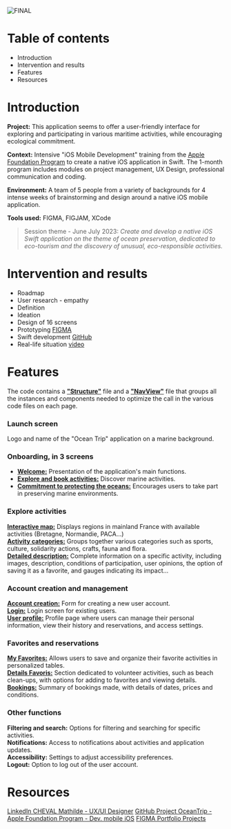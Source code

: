 ![FINAL](https://github.com/mathildecheval/AppOceanTrip/assets/174261397/cb121f8f-c3e0-441a-b565-aab6add175f0)

# Table of contents
* Introduction
* Intervention and results
* Features
* Resources
  
# Introduction
**Project:** This application seems to offer a user-friendly interface for exploring and participating in various maritime activities, while encouraging ecological commitment.

**Context:** Intensive "iOS Mobile Development" training from the [Apple Foundation Program](https://www.apple.com/fr/newsroom/2024/06/apple-simplon-celebrate-five-years-of-training-for-aspiring-developers/) to create a native iOS application in Swift. The 1-month program includes modules on project management, UX Design, professional communication and coding. 

**Environment:** A team of 5 people from a variety of backgrounds for 4 intense weeks of brainstorming and design around a native iOS mobile application.

**Tools used:** FIGMA, FIGJAM, XCode

> Session theme - June July 2023: *Create and develop a native iOS Swift application on the theme of ocean preservation, dedicated to eco-tourism and the discovery of unusual, eco-responsible activities.*

# Intervention and results
* Roadmap
* User research - empathy
* Definition
* Ideation
* Design of 16 screens
* Prototyping [FIGMA](https://www.figma.com/proto/41b0HeOcnTgf5l9W4jjxrQ/Portfolio?page-id=0%3A1&type=design&node-id=1-2&viewport=455%2C332%2C0.39&t=qwSz3Q3tPfUjJJVw-1&scaling=scale-down-width&starting-point-node-id=1%3A2)
* Swift development [GitHub](https://github.com/mathildecheval/AppOceanTrip)
* Real-life situation [video](https://drive.google.com/file/d/17kxiTfZ16zgWg-TZ9AWTlfwBktwuebVS/view)

# Features
The code contains a [**"Structure"**](AppOceanTrip/structure.swift) file and a [**"NavView"**](AppOceanTrip/NavView.swift) file that groups all the instances and components needed to optimize the call in the various code files on each page.

### Launch screen
Logo and name of the "Ocean Trip" application on a marine background.

### Onboarding, in 3 screens
 * [**Welcome:**](AppOceanTrip/onBoarding1.swift) Presentation of the application's main functions.
 * [**Explore and book activities:**](AppOceanTrip/onBoarding2.swift) Discover marine activities.
 * [**Commitment to protecting the oceans:**](AppOceanTrip/onBoarding3.swift) Encourages users to take part in preserving marine environments.
   
### Explore activities
[**Interactive map:**](AppOceanTrip/CarteView.swift) Displays regions in mainland France with available activities (Bretagne, Normandie, PACA...)<br>
[**Activity categories:**](AppOceanTrip/ListeView.swift) Groups together various categories such as sports, culture, solidarity actions, crafts, fauna and flora.<br>
[**Detailed description:**](AppOceanTrip/DescriptionView.swift) Complete information on a specific activity, including images, description, conditions of participation, user opinions, the option of saving it as a favorite, and gauges indicating its impact...

### Account creation and management
[**Account creation:**](AppOceanTrip/CreationCompte.swift) Form for creating a new user account.<br>
[**Login:**](AppOceanTrip/ConnexionView.swift) Login screen for existing users.<br>
[**User profile:**](AppOceanTrip/CompteView.swift) Profile page where users can manage their personal information, view their history and reservations, and access settings.<br>

### Favorites and reservations
[**My Favorites:**](AppOceanTrip/FavorisView.swift) Allows users to save and organize their favorite activities in personalized tables.<br>
[**Details Favoris:**](AppOceanTrip/DetailFavoris.swift) Section dedicated to volunteer activities, such as beach clean-ups, with options for adding to favorites and viewing details.<br>
[**Bookings:**](AppOceanTrip/ReservationView.swift) Summary of bookings made, with details of dates, prices and conditions.<br>

### Other functions
**Filtering and search:** Options for filtering and searching for specific activities.<br>
**Notifications:** Access to notifications about activities and application updates.<br>
**Accessibility:** Settings to adjust accessibility preferences.<br>
**Logout:** Option to log out of the user account.<br>

# Resources
[LinkedIn CHEVAL Mathilde - UX/UI Designer](https://www.linkedin.com/in/mathilde-cheval/)
[GitHub Project OceanTrip - Apple Foundation Program - Dev. mobile iOS](https://github.com/mathildecheval/AppOceanTrip)
[FIGMA Portfolio Projects](https://www.figma.com/proto/41b0HeOcnTgf5l9W4jjxrQ/Portfolio?page-id=0%3A1&type=design&node-id=1-2&viewport=455%2C332%2C0.39&t=qwSz3Q3tPfUjJJVw-1&scaling=scale-down-width&starting-point-node-id=1%3A2)
